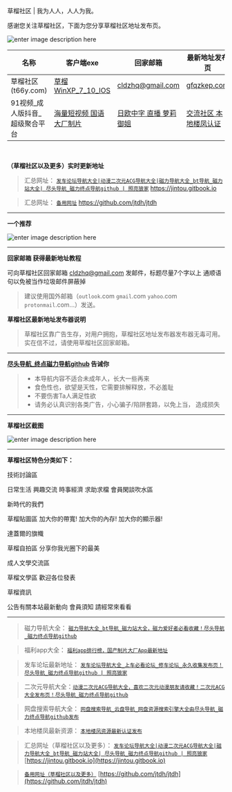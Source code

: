 

草榴社区 | 我为人人，人人为我。  

感谢您关注草榴社区，下面为您分享草榴社区地址发布页。

![enter image description here](https://img68.pixhost.to/images/30/265006274_snipaste_2022-02-16_21-51-16.jpg)

 | 名称 | 客户端exe | 回家邮箱 | 最新地址发布页 |
|----|----|----|----|
|草榴社区(t66y.com)|[草榴WinXP_7_10_IOS](https://www.mediafire.com/file/wc2ggpxg4nxyhec/%25E8%258D%2589%25E6%25A6%25B4%25E5%258F%2591%25E5%25B8%2583%25E5%2599%25A8.zip/file)| cldzhq@gmail.com  |  [gfqzkep.com](http://www.gfqzkep.com/)
| 91视频_成人版抖音_超级聚合平台 |                [海量短视频 国语大厂制片](https://v.hallo365.top/)                | [日欧中字 直播 萝莉御姐](https://v.hallo365.top/) |             [交流社区 本地楼凤认证](https://v.hallo365.top/)              |

&nbsp;&nbsp;

**（草榴社区以及更多）实时更新地址**
>汇总网址： [`发车论坛导航大全|动漫二次元ACG导航大全|磁力导航大全_bt导航_磁力站大全| 尽头导航_磁力终点导航github | 照亮狼家`](https://jintou.gitbook.io)  https://jintou.gitbook.io  

>汇总网址： [`备用网址`](https://github.com/jtdh/jtdh/)  https://github.com/jtdh/jtdh

***
**一个推荐**

![enter image description here](https://img68.pixhost.to/images/22/264638732_91-app.jpg)

***
**回家邮箱 获得最新地址教程**

可向草榴社区回家邮箱 cldzhq@gmail.com 发邮件，标题尽量7个字以上 通顺语句以免被当作垃圾邮件屏蔽掉

> 建议使用国外邮箱（`outlook`.com `gmail`.com `yahoo`.com `protonmail`.com...）发送。


**草榴社区最新地址发布器说明**

> 草榴社区靠广告生存，对用户拥抱，草榴社区地址发布器发布器无毒可用。实在信不过，请使用草榴社区回家邮箱。


***

**[尽头导航_终点磁力导航github](https://jintou.gitbook.io/) 告诫你**
>  - 本导航内容不适合未成年人，长大一些再来
>   - 食色性也，欲望是天性，它需要排解释放，不必羞耻 
>   - 不要伤害Ta人满足性欲 
>   - 请务必认真识别各类广告，小心骗子/陷阱套路，以免上当， 造成损失


***

**草榴社区截图**

![enter image description here](https://img68.pixhost.to/images/30/265010317_snipaste_2022-02-16_22-11-54.jpg)

***
**草榴社区特色分类如下：**


技術討論區

日常生活 興趣交流 時事經濟 求助求檔 會員閑談吹水區

新時代的我們

草榴貼圖區 加大你的帶寬! 加大你的內存! 加大你的顯示器!

達蓋爾的旗幟

草榴自拍區 分享你我光圈下的最美

成人文學交流區

草榴文學區 歡迎各位發表

草榴資訊

公告有關本站最新動向 會員須知 請經常來看看

***

>磁力导航大全： [`磁力导航大全_bt导航_磁力站大全，磁力爱好者必看收藏！尽头导航_磁力终点导航github`](https://github.com/jtdh/cili/wiki)

> 福利app大全： [`福利app排行榜，国产制片大厂App最新地址`](https://github.com/jtdh/app/wiki)

>发车论坛最新地址： [`发车论坛导航大全_上车必看论坛_修车论坛_永久收集发布页！尽头导航_磁力终点导航github | 照亮狼家`](https://github.com/jtdh/luntan/wiki)

> 二次元导航大全：[`动漫二次元ACG导航大全，喜欢二次元动漫朋友请收藏！二次元ACG大全发布页！尽头导航_磁力终点导航github`](https://github.com/jtdh/dongman/wiki)

>网盘搜索导航大全： [`网盘搜索导航_云盘导航_网盘资源搜索引擎大全由尽头导航_磁力终点导航github发布`](https://github.com/jtdh/wangpan/wiki)

>本地楼凤最新资源： [`本地楼凤资源最新认证发布`](https://github.com/jtdh/loufeng/wiki)

>汇总网址（草榴社区以及更多）： [`发车论坛导航大全|动漫二次元ACG导航大全|磁力导航大全_bt导航_磁力站大全| 尽头导航_磁力终点导航github | 照亮狼家`](https://jintou.gitbook.io/)  [https://jintou.gitbook.io](https://jintou.gitbook.io)

>[`备用网址（草榴社区以及更多）`](https://github.com/jtdh/jtdh)  [https://github.com/jtdh/jtdh](https://github.com/jtdh/jtdh)
